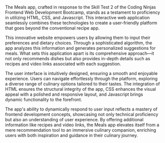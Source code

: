 The Meals app, crafted in response to the Skill Test 2 of the Coding Ninjas Frontend Web Development Bootcamp, stands as a testament to proficiency in utilizing HTML, CSS, and Javascript. This interactive web application seamlessly combines these technologies to create a user-friendly platform that goes beyond the conventional recipe app.

This innovative website empowers users by allowing them to input their preferences and dietary choices. Through a sophisticated algorithm, the app analyzes this information and generates personalized suggestions for meals. What sets this application apart is its comprehensive approach—it not only recommends dishes but also provides in-depth details such as recipes and video links associated with each suggestion.

The user interface is intuitively designed, ensuring a smooth and enjoyable experience. Users can navigate effortlessly through the platform, exploring a diverse range of culinary options tailored to their tastes. The integration of HTML ensures the structural integrity of the app, CSS enhances the visual appeal with a polished and responsive layout, and Javascript brings dynamic functionality to the forefront.

The app's ability to dynamically respond to user input reflects a mastery of frontend development concepts, showcasing not only technical proficiency but also an understanding of user experience. By offering additional information like recipes and video links, the Meals app elevates itself from a mere recommendation tool to an immersive culinary companion, enriching users with both inspiration and guidance in their culinary journey.
